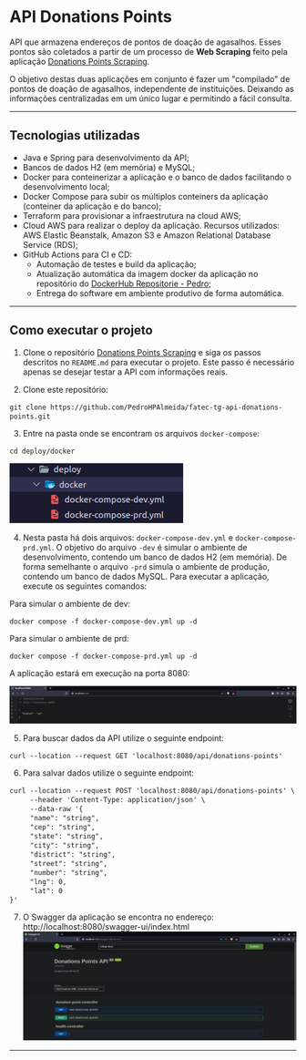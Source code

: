 # API Donations Points

API que armazena endereços de pontos de doação de agasalhos. Esses pontos são coletados a partir de um processo de **Web Scraping** feito pela aplicação [Donations Points Scraping](https://github.com/PedroHPAlmeida/fatec-tg-scraping-donations-points).

O objetivo destas duas aplicações em conjunto é fazer um "compilado" de pontos de doação de agasalhos, independente de instituições. Deixando as informações centralizadas em um único lugar e permitindo a fácil consulta.
______
## Tecnologias utilizadas

* Java e Spring para desenvolvimento da API;
* Bancos de dados H2 (em memória) e MySQL; 
* Docker para conteinerizar a aplicação e o banco de dados facilitando o desenvolvimento local;
* Docker Compose para subir os múltiplos conteiners da aplicação (conteiner da aplicação e do banco);
* Terraform para provisionar a infraestrutura na cloud AWS;
* Cloud AWS para realizar o deploy da aplicação. Recursos utilizados: AWS Elastic Beanstalk, Amazon S3 e Amazon Relational Database Service (RDS);
* GitHub Actions para CI e CD:
    - Automação de testes e build da aplicação;
    - Atualização automática da imagem docker da aplicação no repositório do [DockerHub Repositorie - Pedro](https://hub.docker.com/repository/docker/pedro6571/fatec-tg-api-donations-points);
    - Entrega do software em ambiente produtivo de forma automática. 

______
## Como executar o projeto

1. Clone o repositório [Donations Points Scraping](https://github.com/PedroHPAlmeida/fatec-tg-scraping-donations-points) e siga os passos descritos no ```README.md``` para executar o projeto. Este passo é necessário apenas se desejar testar a API com informações reais.

2. Clone este repositório:

```
git clone https://github.com/PedroHPAlmeida/fatec-tg-api-donations-points.git
```

3. Entre na pasta onde se encontram os arquivos ```docker-compose```:
```
cd deploy/docker
```
![docker compose files](img/docker-compose.png)

4. Nesta pasta há dois arquivos: ```docker-compose-dev.yml``` e ```docker-compose-prd.yml```. O objetivo do arquivo ```-dev``` é simular o ambiente de desenvolvimento, contendo um banco de dados H2 (em memória). De forma semelhante o arquivo ```-prd``` simula o ambiente de produção, contendo um banco de dados MySQL. Para executar a aplicação, execute os seguintes comandos:

Para simular o ambiente de dev:
```
docker compose -f docker-compose-dev.yml up -d
```
Para simular o ambiente de prd:
```
docker compose -f docker-compose-prd.yml up -d
```
A aplicação estará em execução na porta 8080:

![http://localhost:8080](img/localhost.png)


5. Para buscar dados da API utilize o seguinte endpoint:

```
curl --location --request GET 'localhost:8080/api/donations-points'
```

6. Para salvar dados utilize o seguinte endpoint:
```
curl --location --request POST 'localhost:8080/api/donations-points' \
     --header 'Content-Type: application/json' \
     --data-raw '{
     "name": "string",
     "cep": "string",
     "state": "string",
     "city": "string",
     "district": "string",
     "street": "string",
     "number": "string",
     "lng": 0,
     "lat": 0
}'
```

7. O Swagger da aplicação se encontra no endereço: http://localhost:8080/swagger-ui/index.html
![Swagger](img/swagger.png)
______
